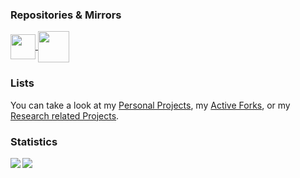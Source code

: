 ### Repositories & Mirrors
<div>
<a href="https://git.fuchss.org/dfuchss">
  <img align="center" src="https://git.fuchss.org/assets/img/logo.svg" width="40"/>
</a>
<a href="https://gitlab.com/dfuchss">
  <img align="center" src="https://about.gitlab.com/images/press/logo/svg/gitlab-icon-rgb.svg" width="50"/>
</a>
</div>


### Lists
You can take a look at my [Personal Projects](https://github.com/stars/dfuchss/lists/personal-projects), my [Active Forks](https://github.com/stars/dfuchss/lists/active-forks), or my [Research related Projects](https://github.com/stars/dfuchss/lists/tlr).

### Statistics
<div>
<a href="https://github.com/dfuchss/">
  <img align="left" src="https://github-readme-stats.vercel.app/api?username=dfuchss&theme=vue&bg_color=27282200&text_color=5c6670&show_icons=true&line_height=32&hide=issues&hide_rank=true" />
</a>
<a href="https://github.com/dfuchss/">
  <img align="left" src="https://github-readme-stats.vercel.app/api/top-langs/?username=dfuchss&theme=vue&bg_color=27282200&text_color=5c6670&show_icons=true&hide=shell,dockerfile,html,scss,javascript,css,liquid&langs_count=3" />
</a>
</div>
<!--
<a href="https://www.scrum.org/user/838811">
  <img align="left" src="https://www.scrum.org/badges/awards/663688/baked" width="100" />
</a>
<a href="https://www.scrum.org/user/838811">
  <img align="left" src="https://www.scrum.org/badges/awards/663976/baked" width="100"/>
</a>
-->

